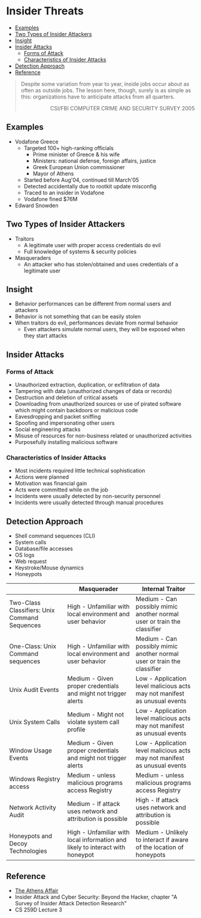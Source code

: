 # Insider Threats

<!-- TOC -->

- [Examples](#examples)
- [Two Types of Insider Attackers](#two-types-of-insider-attackers)
- [Insight](#insight)
- [Insider Attacks](#insider-attacks)
    - [Forms of Attack](#forms-of-attack)
    - [Characteristics of Insider Attacks](#characteristics-of-insider-attacks)
- [Detection Approach](#detection-approach)
- [Reference](#reference)

<!-- /TOC -->

> Despite some variation from year to year, inside jobs occur about as often as outside jobs. The lesson here, though, surely is as simple as this: organizations have to anticipate attacks from all quarters.
> 
> <div align="right">CSI/FBI COMPUTER CRIME AND SECURITY SURVEY 2005</div>

## Examples

* Vodafone Greece
    * Targeted 100+ high-ranking officials
        * Prime minister of Greece & his wife
        * Ministers: national defense, foreign affairs, justice
        * Greek European Union commissioner
        * Mayor of Athens
    * Started before Aug'04, continued till March'05
    * Detected accidentally due to rootkit update misconfig
    * Traced to an insider in Vodafone
    * Vodafone fined $76M
* Edward Snowden

## Two Types of Insider Attackers

* Traitors
    * A legitimate user with proper access credentials do evil
    * Full knowledge of systems & security policies
* Masqueraders
    * An attacker who has stolen/obtained and uses credentials of a legitimate user

## Insight

* Behavior performances can be different from normal users and attackers
* Behavior is not something that can be easily stolen
* When traitors do evil, performances deviate from normal behavior
    * Even attackers simulate normal users, they will be exposed when they start attacks

## Insider Attacks

### Forms of Attack

* Unauthorized extraction, duplication, or exfiltration of data
* Tampering with data (unauthorized changes of data or records)
* Destruction and deletion of critical assets
* Downloading from unauthorized sources or use of pirated software which might contain backdoors or malicious code
* Eavesdropping and packet sniffing
* Spoofing and impersonating other users
* Social engineering attacks
* Misuse of resources for non-business related or unauthorized activities
* Purposefully installing malicious software

### Characteristics of Insider Attacks

* Most incidents required little technical sophistication
* Actions were planned
* Motivation was financial gain
* Acts were committed while on the job
* Incidents were usually detected by non-security personnel
* Incidents were usually detected through manual procedures

## Detection Approach

* Shell command sequences (CLI)
* System calls
* Database/file accesses
* OS logs
* Web request
* Keystroke/Mouse dynamics
* Honeypots

|                                                 | Masquerader                                                                   | Internal Traitor                                                          |
| ----------------------------------------------- | ----------------------------------------------------------------------------- | ------------------------------------------------------------------------- |
| Two-Class Classifiers: Unix  Command  Sequences | High - Unfamiliar with local environment and user behavior                    | Medium - Can possibly mimic another normal user or train the classifier   |
| One-Class: Unix  Command  sequences             | High - Unfamiliar with local environment and user behavior                    | Medium - Can possibly mimic another normal user or train the classifier   |
| Unix Audit Events                               | Medium - Given proper credentials and might not trigger alerts                | Low - Application level malicious acts may not manifest as unusual events |
| Unix System Calls                               | Medium - Might not violate system call profile                                | Low - Application level malicious acts may not manifest as unusual events |
| Window Usage Events                             | Medium - Given proper credentials and might not trigger alerts                | Low - Application level malicious acts may not manifest as unusual events |
| Windows Registry access                         | Medium - unless malicious programs access Registry                            | Medium - unless malicious programs access Registry                        |
| Network Activity Audit                          | Medium - If attack uses network and attribution is possible                   | High - If attack uses network  and attribution is possible                |
| Honeypots and Decoy Technologies                | High - Unfamiliar with local information and likely to interact with honeypot | Medium - Unlikely to interact if aware of the location of honeypots       |

## Reference

* [The Athens Affair](http://spectrum.ieee.org/telecom/security/the-athens-affair)
* Insider Attack and Cyber Security: Beyond the Hacker, chapter "A Survey of Insider Attack Detection Research"
* CS 259D Lecture 3
